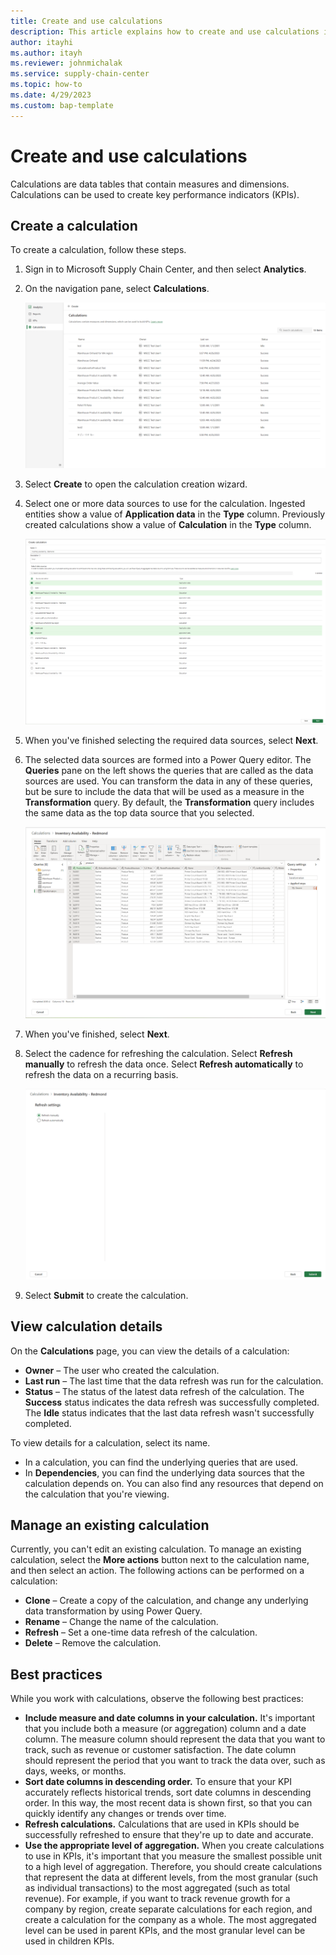 ```yaml
---
title: Create and use calculations
description: This article explains how to create and use calculations in Microsoft Supply Chain Center.
author: itayhi
ms.author: itayh
ms.reviewer: johnmichalak
ms.service: supply-chain-center
ms.topic: how-to
ms.date: 4/29/2023
ms.custom: bap-template
---
```


# Create and use calculations

Calculations are data tables that contain measures and dimensions. Calculations can be used to create key performance indicators (KPIs).

## Create a calculation

To create a calculation, follow these steps.

1. Sign in to Microsoft Supply Chain Center, and then select **Analytics**.
1. On the navigation pane, select **Calculations**.

    ![Screenshot of the Calculations page.](media/calculations-homepage.png)

1. Select **Create** to open the calculation creation wizard.
1. Select one or more data sources to use for the calculation. Ingested entities show a value of **Application data** in the **Type** column. Previously created calculations show a value of **Calculation** in the **Type** column.

    ![Screenshot that shows data sources selected in the calculation creation wizard.](media/calculations-selectdatasource.png)

1. When you've finished selecting the required data sources, select **Next**.
1. The selected data sources are formed into a Power Query editor. The **Queries** pane on the left shows the queries that are called as the data sources are used. You can transform the data in any of these queries, but be sure to include the data that will be used as a measure in the **Transformation** query. By default, the **Transformation** query includes the same data as the top data source that you selected.

    ![Screenshot of the Power Query editor.](media/calculations-transformqueries.png)

1. When you've finished, select **Next**.
1. Select the cadence for refreshing the calculation. Select **Refresh manually** to refresh the data once. Select **Refresh automatically** to refresh the data on a recurring basis.

    ![Refresh settings in the calculation creation wizard.](media/calculations-refreshsettings.png)

1. Select **Submit** to create the calculation.

## View calculation details

On the **Calculations** page, you can view the details of a calculation:

- **Owner** – The user who created the calculation.
- **Last run** – The last time that the data refresh was run for the calculation.
- **Status** – The status of the latest data refresh of the calculation. The **Success** status indicates the data refresh was successfully completed. The **Idle** status indicates that the last data refresh wasn't successfully completed.

To view details for a calculation, select its name.

- In a calculation, you can find the underlying queries that are used.
- In **Dependencies**, you can find the underlying data sources that the calculation depends on. You can also find any resources that depend on the calculation that you're viewing.

## Manage an existing calculation

Currently, you can't edit an existing calculation. To manage an existing calculation, select the **More actions** button next to the calculation name, and then select an action. The following actions can be performed on a calculation:

- **Clone** – Create a copy of the calculation, and change any underlying data transformation by using Power Query.
- **Rename** – Change the name of the calculation.
- **Refresh** – Set a one-time data refresh of the calculation.
- **Delete** – Remove the calculation.

## Best practices

While you work with calculations, observe the following best practices:

- **Include measure and date columns in your calculation.** It's important that you include both a measure (or aggregation) column and a date column. The measure column should represent the data that you want to track, such as revenue or customer satisfaction. The date column should represent the period that you want to track the data over, such as days, weeks, or months.
- **Sort date columns in descending order.** To ensure that your KPI accurately reflects historical trends, sort date columns in descending order. In this way, the most recent data is shown first, so that you can quickly identify any changes or trends over time.
- **Refresh calculations.** Calculations that are used in KPIs should be successfully refreshed to ensure that they're up to date and accurate.
- **Use the appropriate level of aggregation.** When you create calculations to use in KPIs, it's important that you measure the smallest possible unit to a high level of aggregation. Therefore, you should create calculations that represent the data at different levels, from the most granular (such as individual transactions) to the most aggregated (such as total revenue). For example, if you want to track revenue growth for a company by region, create separate calculations for each region, and create a calculation for the company as a whole. The most aggregated level can be used in parent KPIs, and the most granular level can be used in children KPIs.
